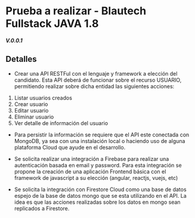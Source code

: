 # Prueba a realizar - Blautech Fullstack **JAVA 1.8**
 
##### V.0.0.1

## Detalles

* Crear una API RESTFul con el lenguaje y framework a elección del candidato. Esta API deberá de funcionar sobre el recurso USUARIO, permitiendo realizar sobre dicha entidad las siguientes acciones:

 1. Listar usuarios creados
 2. Crear usuario
 3. Editar usuario
 4. Eliminar usuario
 5. Ver detalle de información del usuario

* Para persistir la información se requiere que el API este conectada con MongoDB, ya sea con una instalación local o haciendo uso de alguna plataforma Cloud que ayude en el desarrollo.

* Se solicita realizar una integración a Firebase para realizar una autenticación basada en email y password. Para esta integración se propone la creación de una aplicación Frontend básica con el framework de javascript a su elección (angular, reactjs, vuejs, etc)

* Se solicita la integración con Firestore Cloud como una base de datos espejo de la base de datos mongo que se esta utilizando en el API. La idea es que las acciones realizadas sobre los datos en mongo sean replicados a Firestore.
 